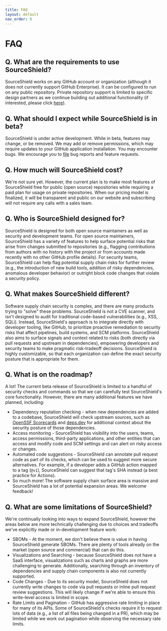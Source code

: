 ```yaml
---
title: FAQ
layout: default
nav_order: 8
---
```


# FAQ

## Q. What are the requirements to use SourceShield?
SourceShield works on any GitHub account or organization (although it does not currently support GitHub Enterprise). It can be configured to run on any public repository. Private repository support is limited to specific design partners as we continue building out additional functionality (if interested, please click [here](https://docs.google.com/forms/d/e/1FAIpQLSeHOxckS_aCSu5rzsYHVTrEEjInfNcTAngzZF2BwDAozb7RpQ/viewform?usp=sf_link)).

## Q. What should I expect while SourceShield is in beta?
SourceShield is under active development. While in beta, features may change, or be removed. We may add or remove permissions, which may require updates to your GitHub application installation. You may encounter bugs. We encourage you to [file](https://github.com/SourceShield/support/issues/new/choose) bug reports and feature requests.

## Q. How much will SourceShield cost?
We're not sure yet. However, the current plan is to make most features of SourceShield free for public (open source) repositories while requiring a paid plan for usage on private repositories. When our pricing model is finalized, it will be transparent and public on our website and subscribing will not require any calls with a sales team.

## Q. Who is SourceShield designed for?
SourceShield is designed for both open source maintainers as well as security and development teams. For open source maintainers, SourceShield has a variety of features to help surface potential risks that arise from changes submitted to repositories (e.g., flagging contributions from authors with no history with the project or from accounts made recently with no other GitHub profile details). For security teams, SourceShield can help flag potential supply chain risks for further review (e.g., the introduction of new build tools, addition of risky dependencies, anomalous developer behavior) or outright block code changes that violate a security policy.

## Q. What makes SourceShield different?
Software supply chain security is complex, and there are many products trying to "solve" these problems. SourceShield is not a CVE scanner, and isn't designed to audit for traditional code-based vulnerabilities (e.g., XSS, SQLi). Instead, SourceShield's approach is to integrate directly with developer tooling, like GitHub, to prioritize proactive remediation to security risks that affect pipelines, build systems, and SCM platforms. SourceShield also aims to surface signals and context related to risks (both directly via pull requests and upstream in dependencies), empowering developers and security teams to make pragmatic risk-tradeoff decisions. SourceShield is highly customizable, so that each organization can define the exact security posture that is appropriate for them.

## Q. What is on the roadmap?
A lot! The current beta release of SourceShield is limited to a handful of security checks and commands so that we can carefully test SourceShield's core functionality. However, there are many additional features we have planned, including:
* Dependency reputation checking - when new dependencies are added to a codebase, SourceShield will check upstream sources, such as [OpenSSF Scorecards](https://github.com/ossf/scorecard) and [deps.dev](https://deps.dev/) for additional context about the security posture of those dependencies.
* Access monitoring - SourceShield has visibility into the users, teams, access permissions, third-party applications, and other entities that can access and modify code and SCM settings and can alert on risky access or changes.
* Automated code suggestions - SourceShield can annotate pull request code as part of its checks, which can be used to suggest more secure alternatives. For example, if a developer adds a GitHub action mapped to a tag (`@v1`), SourceShield can suggest that tag's SHA instead (a best practice for Actions).
* So much more! The software supply chain surface area is massive and SourceShield has a lot of potential expansion areas. We welcome feedback!

## Q. What are some limitations of SourceShield?
We're continually looking into ways to expand SourceShield, however the areas below are more technically challenging due to choices and tradeoffs we've explicitly made or in-development feature work:

* SBOMs - At the moment, we don't believe there is value in having SourceShield generate SBOMs. There are plenty of tools already on the market (open source and commercial) that can do this.
* Visualizations and Searching - because SourceShield does not have a SaaS interface, visualizations such as charts and graphs are more challenging to generate. Additionally, searching through an inventory of dependencies and supply chain components is also not currently supported.
* Code Changes - Due to its security model, SourceShield does not currently write changes to code via pull requests or inline pull request review suggestions. This will likely change if we're able to ensure this write-level access is limited in scope.
* Rate Limits and Pagination - GitHub has aggressive rate limiting in place for many of its APIs. Some of SourceShield's checks require it to request lots of data (e.g., a list of all files being changed in a PR), which may be limited while we work out pagination while observing the necessary rate limits.